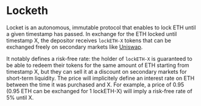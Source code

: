 # Locketh

Locket is an autonomous, immutable protocol that enables to lock ETH until a given timestamp has passed.
In exchange for the ETH locked until timestamp X, the depositor receives `lockETH-X` tokens that can be exchanged freely on secondary markets like [Uniswap](https://app.uniswap.org/).

It notably defines a risk-free rate: the holder of `lockETH-X` is guaranteed to be able to redeem their tokens for the same amount of ETH starting from timestamp X,
but they can sell it at a discount on secondary markets for short-term liquidity.
The price will implicitely define an interest rate on ETH between the time it was purchased and X.
For example, a price of 0.95 (0.95 ETH can be exchanged for 1 lockETH-X) will imply a risk-free rate of 5% until X.
